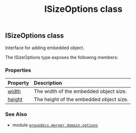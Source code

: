 ﻿---
title: ISizeOptions class
second_title: GroupDocs.Merger for Python via .NET API References
description: 
type: docs
url: /python-net/groupdocs.merger.domain.options/isizeoptions/
is_root: false
weight: 250
---

## ISizeOptions class

Interface for adding embedded object.



The ISizeOptions type exposes the following members:

### Properties
| Property | Description |
| :- | :- |
| [width](/merger/python-net/groupdocs.merger.domain.options/isizeoptions/width) | The width of the embedded object size. |
| [height](/merger/python-net/groupdocs.merger.domain.options/isizeoptions/height) | The height of the embedded object size. |



### See Also
* module [`groupdocs.merger.domain.options`](..)
